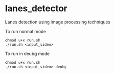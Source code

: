 # lanes_detector
Lanes detection using image processing techniques

To run normal mode
```
chmod u+x run.sh
./run.sh <input_video>
```

To run in deubg mode
```
chmod u+x run.sh
./run.sh <input_video> deubg
```
